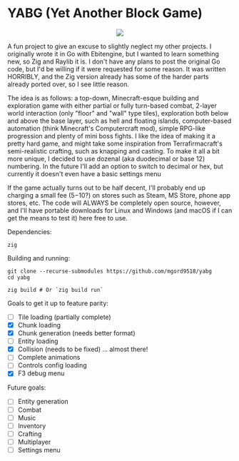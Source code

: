 # YABG (Yet Another Block Game)

<p align="center"><img src="resources/yabg.avif"/></p>

A fun project to give an excuse to slightly neglect my other projects.
I originally wrote it in Go with Ebitengine, but I wanted to learn something
new, so Zig and Raylib it is. I don't have any plans to post the original Go
code, but I'd be willing if it were requested for some reason. It was written
HORRIBLY, and the Zig version already has some of the harder parts already
ported over, so I see little reason.

The idea is as follows: a top-down, Minecraft-esque building and exploration 
game with either partial or fully turn-based combat, 2-layer world interaction
(only "floor" and "wall" type tiles), exploration both below and above the base
layer, such as hell and floating islands, computer-based automation (think
Minecraft's Computercraft mod), simple RPG-like progression and plenty of mini
boss fights. I like the idea of making it a pretty hard game, and might take
some inspiration from Terrafirmacraft's semi-realistic crafting, such as
knapping and casting. To make it all a bit more unique, I decided to use
dozenal (aka duodecimal or base 12) numbering. In the future I'll add an option
to switch to decimal or hex, but currently it doesn't even have a basic settings
menu

If the game actually turns out to be half decent, I'll probably end up charging
a small fee ($5-$10?) on stores such as Steam, MS Store, phone app stores, etc.
The code will ALWAYS be completely open source, however, and I'll have portable
downloads for Linux and Windows (and macOS if I can get the means to test it)
here free to use.

Dependencies:
```
zig
```

Building and running:
```
git clone --recurse-submodules https://github.com/mgord9518/yabg
cd yabg

zig build # Or `zig build run`
```

Goals to get it up to feature parity:
 - [ ] Tile loading (partially complete)
 - [X] Chunk loading
 - [X] Chunk generation (needs better format)
 - [ ] Entity loading
 - [X] Collision (needs to be fixed) ... almost there!
 - [ ] Complete animations
 - [ ] Controls config loading
 - [X] F3 debug menu

Future goals:
 - [ ] Entity generation
 - [ ] Combat
 - [ ] Music
 - [ ] Inventory
 - [ ] Crafting
 - [ ] Multiplayer
 - [ ] Settings menu
